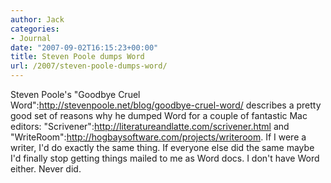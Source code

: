 ```yaml
---
author: Jack
categories:
- Journal
date: "2007-09-02T16:15:23+00:00"
title: Steven Poole dumps Word
url: /2007/steven-poole-dumps-word/
---
```


Steven Poole's "Goodbye Cruel Word":http://stevenpoole.net/blog/goodbye-cruel-word/ describes a pretty good set of reasons why he dumped Word for a couple of fantastic Mac editors: "Scrivener":http://literatureandlatte.com/scrivener.html and "WriteRoom":http://hogbaysoftware.com/projects/writeroom. If I were a writer, I'd do exactly the same thing. If everyone else did the same maybe I'd finally stop getting things mailed to me as Word docs. I don't have Word either. Never did.